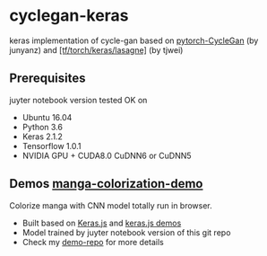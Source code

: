 # cyclegan-keras

keras implementation of cycle-gan based on [pytorch-CycleGan](https://github.com/junyanz/pytorch-CycleGAN-and-pix2pix) (by junyanz) and <a href="https://github.com/tjwei/GANotebooks">[tf/torch/keras/lasagne]</a> (by tjwei)

## Prerequisites
juyter notebook version tested OK on
- Ubuntu 16.04
- Python 3.6
- Keras 2.1.2
- Tensorflow 1.0.1
- NVIDIA GPU + CUDA8.0 CuDNN6 or CuDNN5


## Demos [manga-colorization-demo](http://47.98.46.70) 

Colorize manga with CNN model totally run in browser.
- Built based on [Keras.js](https://github.com/transcranial/keras-js) and [keras.js demos](https://transcranial.github.io/keras-js)
- Model trained by juyter notebook version of this git repo
- Check my [demo-repo](https://github.com/MingwangLin/manga-colorization) for more details


